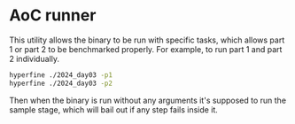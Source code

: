 # AoC runner

This utility allows the binary to be run with specific tasks, which allows part
1 or part 2 to be benchmarked properly. For example, to run part 1 and part 2
individually.

```bash
hyperfine ./2024_day03 -p1
hyperfine ./2024_day03 -p2
```

Then when the binary is run without any arguments it's supposed to run the
sample stage, which will bail out if any step fails inside it.
